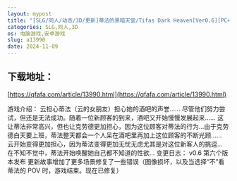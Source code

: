 ```yaml
---
layout: mypost
title: "[SLG/同人/动态/3D/更新]蒂法的黑暗天堂/Tifas Dark Heaven[Ver0.6][PC+安卓/2.30G]"
categories: SLG,同人,3D
os: 电脑游戏,安卓游戏
slug: a13990
date: 2024-11-09
---
```


## 下载地址：

[https://qfafa.com/article/13990.html](https://qfafa.com/article/13990.html)

游戏介绍：
云担心蒂法（云的女朋友）担心她的酒吧的声誉…… 尽管他们努力尝试，但还是无法成功。随着一位新顾客的到来，酒吧又开始慢慢发展起来…… 这让蒂法非常高兴，但也让克劳德更加担心，因为这位顾客对蒂法的行为…由于克劳德白天要上班，蒂法整天都会一个人呆在酒吧里再加上这位顾客的不断光顾…… 云开始变得更加担心，因为蒂法变得更加无忧无虑尤其是对这位新客人的挑逗… 在不知不觉中，蒂法开始唤醒她自己都不知道的性欲…
变更日志：
v0.6
第六个版本发布
更新故事增加了更多场景修复了一些错误（图像损坏，以及当选择“不”看蒂法的 POV 时，游戏结束。现在已修复）